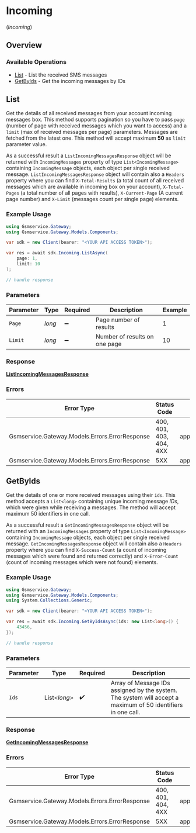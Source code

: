 # Incoming
(*Incoming*)

## Overview

### Available Operations

* [List](#list) - List the received SMS messages
* [GetByIds](#getbyids) - Get the incoming messages by IDs

## List


Get the details of all received messages from your account incoming messages box. This method supports pagination so you have to pass `page` (number of page with received messages which you want to access) and a `limit` (max of received messages per page) parameters. Messages are fetched from the latest one. This method will accept maximum **50** as `limit` parameter value.

As a successful result a `ListIncomingMessagesResponse` object will be returned with `IncomingMessages` property of type `List<IncomingMessage>` containing `IncomingMessage` objects, each object per single received message. `ListIncomingMessagesResponse` object will contain also a `Headers` property where you can find `X-Total-Results` (a total count of all received messages which are available in incoming box on your account), `X-Total-Pages` (a total number of all pages with results), `X-Current-Page` (A current page number) and `X-Limit` (messages count per single page) elements.

### Example Usage

<!-- UsageSnippet language="csharp" operationID="listIncomingMessages" method="get" path="/incoming" -->
```csharp
using Gsmservice.Gateway;
using Gsmservice.Gateway.Models.Components;

var sdk = new Client(bearer: "<YOUR API ACCESS TOKEN>");

var res = await sdk.Incoming.ListAsync(
    page: 1,
    limit: 10
);

// handle response
```

### Parameters

| Parameter                     | Type                          | Required                      | Description                   | Example                       |
| ----------------------------- | ----------------------------- | ----------------------------- | ----------------------------- | ----------------------------- |
| `Page`                        | *long*                        | :heavy_minus_sign:            | Page number of results        | 1                             |
| `Limit`                       | *long*                        | :heavy_minus_sign:            | Number of results on one page | 10                            |

### Response

**[ListIncomingMessagesResponse](../../Models/Requests/ListIncomingMessagesResponse.md)**

### Errors

| Error Type                                     | Status Code                                    | Content Type                                   |
| ---------------------------------------------- | ---------------------------------------------- | ---------------------------------------------- |
| Gsmservice.Gateway.Models.Errors.ErrorResponse | 400, 401, 403, 404, 4XX                        | application/problem+json                       |
| Gsmservice.Gateway.Models.Errors.ErrorResponse | 5XX                                            | application/problem+json                       |

## GetByIds


Get the details of one or more received messages using their `ids`. This method accepts a `List<long>` containing unique incoming message *IDs*, which were given while receiving a messages. The method will accept maximum 50 identifiers in one call.

As a successful result a `GetIncomingMessagesResponse` object will be returned with an `IncomingMessages` property of type `List<IncomingMessage>` containing `IncomingMessage` objects, each object per single received message. `GetIncomingMessagesResponse` object will contain also a `Headers` property where you can find `X-Success-Count` (a count of incoming messages which were found and returned correctly) and `X-Error-Count` (count of incoming messages which were not found) elements.

### Example Usage

<!-- UsageSnippet language="csharp" operationID="getIncomingMessages" method="get" path="/incoming/{ids}" -->
```csharp
using Gsmservice.Gateway;
using Gsmservice.Gateway.Models.Components;
using System.Collections.Generic;

var sdk = new Client(bearer: "<YOUR API ACCESS TOKEN>");

var res = await sdk.Incoming.GetByIdsAsync(ids: new List<long>() {
    43456,
});

// handle response
```

### Parameters

| Parameter                                                                                                    | Type                                                                                                         | Required                                                                                                     | Description                                                                                                  |
| ------------------------------------------------------------------------------------------------------------ | ------------------------------------------------------------------------------------------------------------ | ------------------------------------------------------------------------------------------------------------ | ------------------------------------------------------------------------------------------------------------ |
| `Ids`                                                                                                        | List<*long*>                                                                                                 | :heavy_check_mark:                                                                                           | Array of Message IDs assigned by the system. The system will accept a maximum of 50 identifiers in one call. |

### Response

**[GetIncomingMessagesResponse](../../Models/Requests/GetIncomingMessagesResponse.md)**

### Errors

| Error Type                                     | Status Code                                    | Content Type                                   |
| ---------------------------------------------- | ---------------------------------------------- | ---------------------------------------------- |
| Gsmservice.Gateway.Models.Errors.ErrorResponse | 400, 401, 404, 4XX                             | application/problem+json                       |
| Gsmservice.Gateway.Models.Errors.ErrorResponse | 5XX                                            | application/problem+json                       |